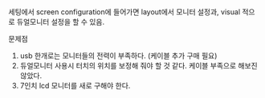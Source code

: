 <pi>
세팅에서 screen configuration에 들어가면 layout에서 모니터 설정과, visual 적으로
듀얼모니터 설정을 할 수 있음.

문제점 
1. usb 한개로는 모니터들의 전력이 부족하다. (케이블 추가 구매 필요)
2. 듀얼모니터 사용시 터치의 위치를 보정해 줘야 할 것 같다. 케이블 부족으로 해보진 않았다.
3. 7인치 lcd 모니터를 새로 구해야 한다.
